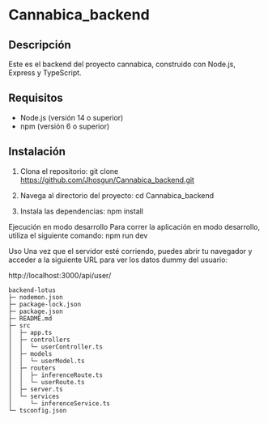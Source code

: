 # Cannabica_backend

## Descripción

Este es el backend del proyecto cannabica, construido con Node.js, Express y TypeScript.

## Requisitos

- Node.js (versión 14 o superior)
- npm (versión 6 o superior)

## Instalación

1. Clona el repositorio:
   git clone https://github.com/Jhosgun/Cannabica_backend.git

2. Navega al directorio del proyecto:
cd Cannabica_backend

3. Instala las dependencias:
npm install

Ejecución en modo desarrollo
Para correr la aplicación en modo desarrollo, utiliza el siguiente comando:
npm run dev

Uso
Una vez que el servidor esté corriendo, puedes abrir tu navegador y acceder a la siguiente URL para ver los datos dummy del usuario:

http://localhost:3000/api/user/



```
backend-lotus
├─ nodemon.json
├─ package-lock.json
├─ package.json
├─ README.md
├─ src
│  ├─ app.ts
│  ├─ controllers
│  │  └─ userController.ts
│  ├─ models
│  │  └─ userModel.ts
│  ├─ routers
│  │  ├─ inferenceRoute.ts
│  │  └─ userRoute.ts
│  ├─ server.ts
│  └─ services
│     └─ inferenceService.ts
└─ tsconfig.json

```
